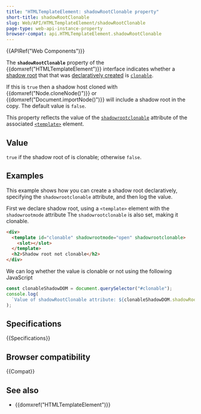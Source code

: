```yaml
---
title: "HTMLTemplateElement: shadowRootClonable property"
short-title: shadowRootClonable
slug: Web/API/HTMLTemplateElement/shadowRootClonable
page-type: web-api-instance-property
browser-compat: api.HTMLTemplateElement.shadowRootClonable
---
```


{{APIRef("Web Components")}}

The **`shadowRootClonable`** property of the {{domxref("HTMLTemplateElement")}} interface indicates whether a [shadow root](/en-US/docs/Glossary/Shadow_tree) that that was [declaratively created](/en-US/docs/Web/HTML/Element/template#declarative_shadow_dom) is [`clonable`](/en-US/docs/Web/API/ShadowRoot/clonable).

If this is `true` then a shadow host cloned with {{domxref("Node.cloneNode()")}} or {{domxref("Document.importNode()")}} will include a shadow root in the copy.
The default value is `false`.

This property reflects the value of the [`shadowrootclonable`](/en-US/docs/Web/HTML/Element/template#shadowrootclonable) attribute of the associated [`<template>`](/en-US/docs/Web/HTML/Element/template) element.

## Value

`true` if the shadow root of is clonable; otherwise `false`.

## Examples

This example shows how you can create a shadow root declaratively, specifying the `shadowrootclonable` attribute, and then log the value.

First we declare shadow root, using a `<template>` element with the `shadowrootmode` attribute
The `shadowrootclonable` is also set, making it clonable.

```html
<div>
  <template id="clonable" shadowrootmode="open" shadowrootclonable>
    <slot></slot>
  </template>
  <h2>Shadow root not clonable</h2>
</div>
```

We can log whether the value is clonable or not using the following JavaScript

```js
const clonableShadowDOM = document.querySelector("#clonable");
console.log(
  `Value of shadowRootClonable attribute: ${clonableShadowDOM.shadowRootClonable}`,
);
```

## Specifications

{{Specifications}}

## Browser compatibility

{{Compat}}

## See also

- {{domxref("HTMLTemplateElement")}}
